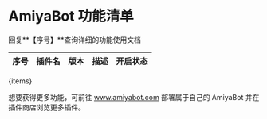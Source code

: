 # AmiyaBot 功能清单

回复**【序号】**查询详细的功能使用文档

<div style="font-size: 14px">

| 序号 | 插件名 | 版本 | 描述 | 开启状态 |
|----|-----|----|----|------|

{items}

</div>

想要获得更多功能，可前往 www.amiyabot.com 部署属于自己的 AmiyaBot 并在插件商店浏览更多插件。
